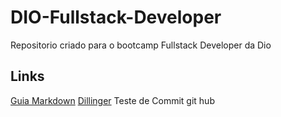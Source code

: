 # DIO-Fullstack-Developer
Repositorio criado para o bootcamp Fullstack Developer da Dio
## Links
[Guia Markdown](https://www.markdownguide.org/getting-started/)
[Dillinger](https://dillinger.io/)
Teste de Commit git hub

